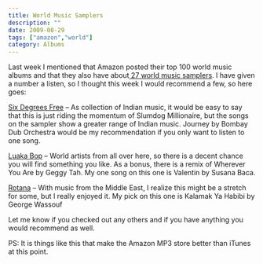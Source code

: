 ```yaml
---
title: World Music Samplers
description: ""
date: 2009-08-29
tags: ["amazon","world"]
category: Albums
---
```



<p>Last week I mentioned that Amazon posted their top 100 world music albums and that they also have about<a href="https://web.archive.org/web/20131211125417/http://www.amazon.com/gp/feature.html/ref=amb_link_85128851_4?ie=UTF8&amp;docId=1000410281&amp;pf_rd_m=ATVPDKIKX0DER&amp;pf_rd_s=right-4&amp;pf_rd_r=1QBVR4509PFGGMZC355J&amp;pf_rd_t=1401&amp;pf_rd_p=486714211&amp;pf_rd_i=1000416151"> 27 world music samplers</a>. I have given a number a listen, so I thought this week I would recommend a few, so here goes:</p>

<p><a href="https://web.archive.org/web/20131211125417/http://www.amazon.com/Degrees-Free-Indian-Music-Sampler/dp/B0029S0TBG/ref=amb_link_84387851_3?pf_rd_m=ATVPDKIKX0DER&amp;pf_rd_s=center-1&amp;pf_rd_r=1CFC9E9BNNNSX7HX406S&amp;pf_rd_t=1401&amp;pf_rd_p=477953891&amp;pf_rd_i=1000377831">Six Degrees Free</a> – As collection of Indian music, it would be easy to say that this is just riding the momentum of Slumdog Millionaire, but the songs on the sampler show a greater range of Indian music. Journey by Bombay Dub Orchestra would be my recommendation if you only want to listen to one song.</p>

<p><a href="https://web.archive.org/web/20131211125417/http://www.amazon.com/Luaka-Bop-Orinoco-Sampler/dp/B002DESNG4/ref=amb_link_85072891_18?pf_rd_m=ATVPDKIKX0DER&amp;pf_rd_s=center-3&amp;pf_rd_r=0JX2C7HC9T4WMWYT57XC&amp;pf_rd_t=1401&amp;pf_rd_p=489514111&amp;pf_rd_i=1000410281">Luaka Bop</a> – World artists from all over here, so there is a decent chance you will find something you like. As a bonus, there is a remix of Wherever You Are by Geggy Tah. My one song on this one is Valentin by Susana Baca.</p>

<p><a href="https://web.archive.org/web/20131211125417/http://www.amazon.com/Rotana-Presents-Music-Middle-East/dp/B002KX0IJS/ref=amb_link_85169371_3?pf_rd_m=ATVPDKIKX0DER&amp;pf_rd_s=right-1&amp;pf_rd_r=02CBDDN508BEZY8A6ZNT&amp;pf_rd_t=1401&amp;pf_rd_p=488645211&amp;pf_rd_i=1000418661">Rotana</a> – With music from the Middle East, I realize this might be a stretch for some, but I really enjoyed it. My pick on this one is Kalamak Ya Habibi by George Wassouf</p>

<p>Let me know if you checked out any others and if you have anything you would recommend as well.</p>

<p>PS: It is things like this that make the Amazon MP3 store better than iTunes at this point.</p>
